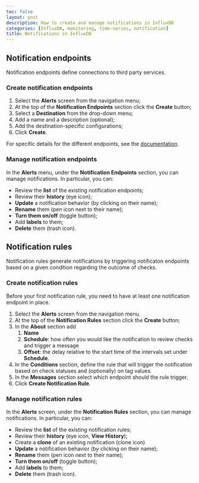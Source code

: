 ```yaml
---
toc: false
layout: post
description: How to create and manage notifications in InfluxDB
categories: [InfluxDB, monitoring, time-series, notification]
title: Notifications in InfluxDB
---
```

## Notification endpoints

Notification endpoints define connections to third party services.

### Create notification endpoints

1. Select the **Alerts** screen from the navigation menu;
2. At the top of the **Notification Endpoints** section click the **Create** button;
3. Select a **Destination** from the drop-down menu;
4. Add a name and a description (optional);
5. Add the destination-specific configurations;
6. Click **Create**.

For specific details for the different endpoints, see the [documentation](https://docs.influxdata.com/influxdb/v2.0/monitor-alert/notification-endpoints/create/).

### Manage notification endpoints

In the **Alerts** menu, under the **Notification Endpoints** section, you can manage notifications. In particular, you can:

- Review the **list** of the existing notification endpoints;
- Review their **history** (eye icon);
- **Update** a notification behavior (by clicking on their name);
- **Rename** them (pen icon next to their name);
- **Turn them on/off** (toggle button);
- Add **labels** to them;
- **Delete** them (trash icon).

## Notification rules

Notification rules generate notifications by triggering notificaton endpoints based on a given condition regarding the outcome of checks.

### Create notification rules

Before your first notification rule, you need to have at least one notification endpoint in place.

1. Select the **Alerts** screen from the navigation menu.
2. At the top of the **Notification Rules** section click the **Create** button;
3. In the **About** section add
   1. **Name**
   2. **Schedule**: how often you would like the notification to review checks and trigger a message
   3. **Offset**: the delay relative to the start time of the intervals set under **Schedule**.
4. In the **Conditions** section, define the rule that will trigger the notification based on check statuses and (optionally) on tag values.
5. In the **Messages** section select which endpoint should the rule trigger.
6. Click **Create Notification Rule**.

### Manage notification rules

In the **Alerts** screen, under the **Notification Rules** section, you can manage notifications. In particular, you can:

- Review the **list** of the existing notification rules;
- Review their **history** (eye icon, **View History**);
- Create a **clone** of an existing notification (clone icon)
- **Update** a notification behavior (by clicking on their name);
- **Rename** them (pen icon next to their name);
- **Turn them on/off** (toggle button);
- Add **labels** to them;
- **Delete** them (trash icon).
